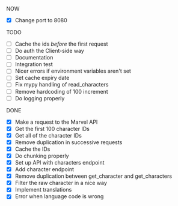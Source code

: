 NOW
- [x] Change port to 8080

TODO
- [ ] Cache the ids _before_ the first request
- [ ] Do auth the Client-side way
- [ ] Documentation
- [ ] Integration test
- [ ] Nicer errors if environment variables aren't set
- [ ] Set cache expiry date
- [ ] Fix mypy handling of read_characters
- [ ] Remove hardcoding of 100 increment
- [ ] Do logging properly

DONE
- [x] Make a request to the Marvel API
- [x] Get the first 100 character IDs
- [x] Get all of the character IDs
- [x] Remove duplication in successive requests
- [x] Cache the IDs
- [x] Do chunking properly
- [x] Set up API with characters endpoint
- [x] Add character endpoint
- [x] Remove duplication between get_character and get_characters
- [x] Filter the raw character in a nice way
- [x] Implement translations
- [x] Error when language code is wrong
